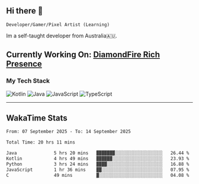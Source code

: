 ## Hi there 👋
`Developer/Gamer/Pixel Artist (Learning)`

Im a self-taught developer from Australia🇦🇺.

**Currently Working On**: [DiamondFire Rich Presence](https://github.com/neptunethefox/DiamondFireRPC)
---

### My Tech Stack
<img src="https://img.shields.io/badge/kotlin-%230095d5.svg?logo=kotlin&logoColor=white&style=for-the-badge" alt="Kotlin" /> <img src="https://img.shields.io/badge/java-%23ed8b00.svg?logo=openjdk&logoColor=white&style=for-the-badge" alt="Java" /> <img src="https://img.shields.io/badge/javascript-%23323330.svg?logo=javascript&logoColor=%23F7DF1E&style=for-the-badge" alt="JavaScript" /> <img src="https://img.shields.io/badge/typescript-%23007acc.svg?logo=typescript&logoColor=white&style=for-the-badge" alt="TypeScript" />

---
## WakaTime Stats

<!--START_SECTION:waka-->

```txt
From: 07 September 2025 - To: 14 September 2025

Total Time: 20 hrs 11 mins

Java              5 hrs 20 mins   ▓▓▓▓▓▓▓░░░░░░░░░░░░░░░░░░   26.44 %
Kotlin            4 hrs 49 mins   ▓▓▓▓▓▓░░░░░░░░░░░░░░░░░░░   23.93 %
Python            3 hrs 24 mins   ▓▓▓▓░░░░░░░░░░░░░░░░░░░░░   16.88 %
JavaScript        1 hr 36 mins    ▓▓░░░░░░░░░░░░░░░░░░░░░░░   07.95 %
C                 49 mins         ▓░░░░░░░░░░░░░░░░░░░░░░░░   04.08 %
```

<!--END_SECTION:waka-->
